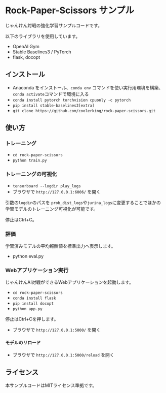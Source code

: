 # Rock-Paper-Scissors サンプル

じゃんけん対戦の強化学習サンプルコードです。

以下のライブラリを使用しています。

* OpenAI Gym
* Stable Baselines3 / PyTorch
* flask, docopt

## インストール

* Anaconda をインストール、`conda env` コマンドを使い実行用環境を構築、`conda activate`コマンドで環境に入る
* `conda install pytorch torchvision cpuonly -c pytorch`
* `pip install stable-baselines3[extra]`
* `git clone https://github.com/coolerking/rock-paper-scissors.git`

## 使い方

### トレーニング

* `cd rock-paper-scissors`
* `python train.py`

### トレーニングの可視化

* `tensorboard --logdir play_logs`
* ブラウザで `http://127.0.0.1:6006/` を開く

引数の`logdir`のパスを `prob_dist_logs`や`jurina_logs`に変更することでほかの学習モデルのトレーニング可視化が可能です。

停止はCtrl+C。

### 評価

学習済みモデルの平均報酬値を標準出力へ表示します。

* python eval.py

### Webアプリケーション実行

じゃんけんAI対戦ができるWebアプリケーションを起動します。

* `cd rock-paper-scissors`
* `conda install flask`
* `pip install docopt`
* `python app.py`

停止はCtrl+Cを押します。

* ブラウザで `http://127.0.0.1:5000/` を開く

#### モデルのリロード

* ブラウザで `http://127.0.0.1:5000/reload` を開く

## ライセンス

本サンプルコードはMITライセンス準拠です。
